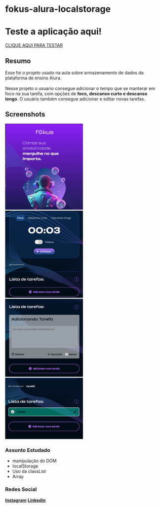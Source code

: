# fokus-alura-localstorage

# Teste a aplicação aqui!
<a href="https://fokus-alura-localstorage.vercel.app">CLIQUE AQUI PARA TESTAR</a>

## Resumo 
Esse foi o projeto usado na aula sobre armazenamento de dados da plataforma de ensino Alura.<br><br>
Nesse projeto o usuario consegue adicionar o tempo que se manterar em foco na sua tarefa, com opções de <b>foco, descanso curto e descanso longo</b>. O usuário também consegue adicionar e editar novas tarefas.

## Screenshots
<img src="imagensFokus/captura1.png" width=50%>
<img src="imagensFokus/captura2.png" width=50%>
<img src="imagensFokus/captura3.png" width=50%>
<img src="imagensFokus/captura4.png" width=50%>

### Assunto Estudado
+ manipulação do DOM
+ localStorage
+ Uso da classList
+ Array

### Redes Social
<a href="https://www.instagram.com/trizzcamp/" ><b>Instagram</b></a>
<a href="https://www.linkedin.com/in/beatriz-campache-27ba1a287/"><b>Linkedin<b></a>

